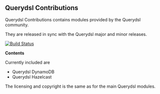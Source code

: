 ## Querydsl Contributions

Querydsl Contributions contains modules provided by the Querydsl community.

They are released in sync with the Querydsl major and minor releases.

[![Build Status](https://travis-ci.org/querydsl/querydsl-contrib.svg?branch=master)](https://travis-ci.org/querydsl/querydsl-contrib)

**Contents**

Currently included are

* Querydsl DynamoDB
* Querydsl Hazelcast

The licensing and copyright is the same as for the main Querydsl modules.

